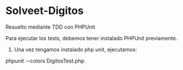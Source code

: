 Solveet-Digitos
=========================

Resuelto mediante TDD con PHPUnit

Para ejecutar los tests, debemos tener instalado PHPUnit previamente.

1. Una vez tengamos instalado php unit, ejecutamos:

phpunit --colors DigitosTest.php 